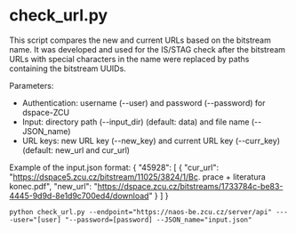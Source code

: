 # check_url.py

This script compares the new and current URLs based on the bitstream name. 
It was developed and used for the IS/STAG check after the bitstream URLs with special characters in the name were replaced by paths containing the bitstream UUIDs.

Parameters:
- Authentication: username (--user) and password (--password) for dspace-ZCU
- Input: directory path (--input_dir) (default: data) and file name (--JSON_name)
- URL keys: new URL key (--new_key) and current URL key (--curr_key) (default: new_url and cur_url)

Example of the input.json format:
    {
         "45928": [
              {
                  "cur_url": "https://dspace5.zcu.cz/bitstream/11025/3824/1/Bc. prace + literatura konec.pdf",
                  "new_url": "https://dspace.zcu.cz/bitstreams/1733784c-be83-4445-9d9d-8e1d9c700ed4/download"
              }
        ]
    }

```
python check_url.py --endpoint="https://naos-be.zcu.cz/server/api" ----user="[user] "--password=[password] --JSON_name="input.json"
```
